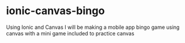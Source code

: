 # ionic-canvas-bingo
Using Ionic and Canvas I will be making a mobile app bingo game using canvas with a mini game included to practice canvas
